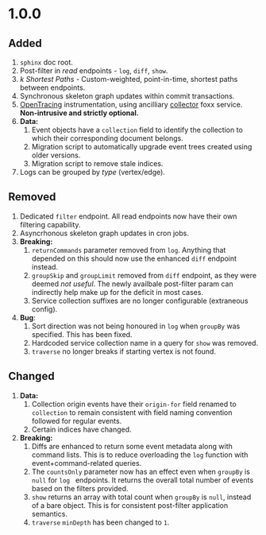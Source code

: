 # 1.0.0
## Added
1. `sphinx` doc root.
2. Post-filter in _read_ endpoints - `log`, `diff`, `show`.
3. _k Shortest Paths_ - Custom-weighted, point-in-time, shortest paths between endpoints.
4. Synchronous skeleton graph updates within commit transactions.
5. [OpenTracing](https://opentracing.io/) instrumentation, using ancilliary [collector](https://github.com/RecallGraph/foxx-tracer-collector) foxx service. **Non-intrusive and strictly optional.**
6. **Data:**
    1. Event objects have a `collection` field to identify the collection to which their corresponding document belongs.
    2. Migration script to automatically upgrade event trees created using older versions.
    3. Migration script to remove stale indices.
7. Logs can be grouped by _type_ (vertex/edge).


## Removed
1. Dedicated `filter` endpoint. All read endpoints now have their own filtering capability.
2. Asyncrhonous skeleton graph updates in cron jobs.
3. **Breaking:**
    1. `returnCommands` parameter removed from `log`. Anything that depended on this should now use the enhanced `diff` endpoint instead.
    2. `groupSkip` and `groupLimit` removed from `diff` endpoint, as they were deemed _not useful_. The newly availbale post-filter param can indirectly help make up for the deficit in most cases.
    3. Service collection suffixes are no longer configurable (extraneous config).
4. **Bug**:
    1. Sort direction was not being honoured in `log` when `groupBy` was specified. This has been fixed.
    2. Hardcoded service collection name in a query for `show` was removed.
    3. `traverse` no longer breaks if starting vertex is not found.

## Changed
1. **Data:**
    1. Collection origin events have their `origin-for` field renamed to `collection` to remain consistent with field naming convention followed for regular events.
    2. Certain indices have changed.
2. **Breaking:**
    1. Diffs are enhanced to return some event metadata along with command lists. This is to reduce overloading the `log` function with event+command-related queries.
    2. The `countsOnly` parameter now has an effect even when `groupBy` is `null` for `log ` endpoints. It returns the overall total number of events based on the filters provided.
    3. `show` returns an array with total count when `groupBy` is `null`, instead of a bare object. This is for consistent post-filter application semantics.
    4. `traverse` `minDepth` has been changed to `1`.



